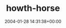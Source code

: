 ---
title:		"howth-horse"
mediatype:		"upload"
description:		"TBC"
date:		"2004-01-28 14:31:38+00:00"
album:		"nature"
filename:		"howth-horse.md"
series:		""
cl_public_id:		"nature/howth-horse"
cl_version:		1497005067
format:		"tiff"
bytes:		4623588
width:		2560
height:		1440
exposure_mode:		"Auto"
program:		"Program AE"
aperture:		"4.0"
focal_length:		"18.2 mm"
iso:		"200"
shutter_speed:		"1/294"
metering:		"Multi-segment"
flash:		"Off, Did not fire"
white_balance:		"Auto"
colour_temp:		"No colour temperature"
has_crop:		"No"
orientation:		"Horizontal (normal)"
camera_model:		"FinePix S602 ZOOM"
lens_info:		"No lens info"
artist:		"No artist info"
x_resolution:		"72"
y_resolution:		"72"
---